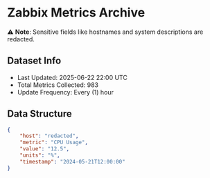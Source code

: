 # Zabbix Metrics Archive

⚠️ **Note**: Sensitive fields like hostnames and system descriptions are redacted.

## Dataset Info
- Last Updated: 2025-06-22 22:00 UTC
- Total Metrics Collected: 983
- Update Frequency: Every (1) hour

## Data Structure
```json
{
    "host": "redacted",
    "metric": "CPU Usage",
    "value": "12.5",
    "units": "%",
    "timestamp": "2024-05-21T12:00:00"
}
```
